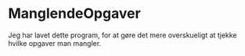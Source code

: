 # ManglendeOpgaver
Jeg har lavet dette program, for at gøre det mere overskueligt at tjekke hvilke opgaver man mangler.
